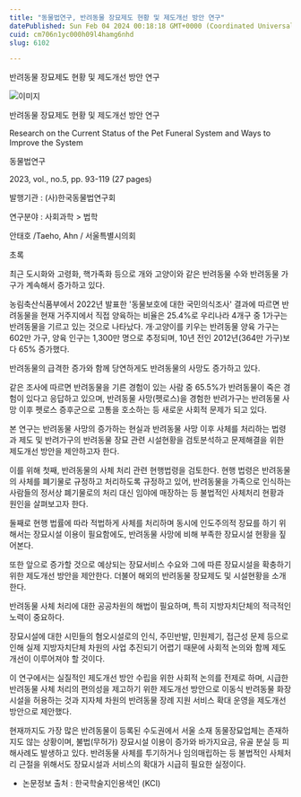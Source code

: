 ```yaml
---
title: "동물법연구, 반려동물 장묘제도 현황 및 제도개선 방안 연구"
datePublished: Sun Feb 04 2024 00:18:18 GMT+0000 (Coordinated Universal Time)
cuid: cm706n1yc000h09l4hamg6nhd
slug: 6102

---
```



반려동물 장묘제도 현황 및 제도개선 방안 연구

![이미지](https://cdn.hashnode.com/res/hashnode/image/upload/v1739260238526/9b48a7a8-7f68-454a-a676-792ede234139.jpeg)

반려동물 장묘제도 현황 및 제도개선 방안 연구

Research on the Current Status of the Pet Funeral System and Ways to Improve the System

동물법연구

2023, vol., no.5, pp. 93-119 (27 pages)

발행기관 : (사)한국동물법연구회

연구분야 : 사회과학 > 법학

안태호 /Taeho, Ahn / 서울특별시의회

초록

최근 도시화와 고령화, 핵가족화 등으로 개와 고양이와 같은 반려동물 수와 반려동물 가구가 계속해서 증가하고 있다.

농림축산식품부에서 2022년 발표한 '동물보호에 대한 국민의식조사' 결과에 따르면 반려동물을 현재 거주지에서 직접 양육하는 비율은 25.4%로 우리나라 4개구 중 1가구는 반려동물을 기르고 있는 것으로 나타났다. 개·고양이를 키우는 반려동물 양육 가구는 602만 가구, 양육 인구는 1,300만 명으로 추정되며, 10년 전인 2012년(364만 가구)보다 65% 증가했다.

반려동물의 급격한 증가와 함께 당연하게도 반려동물의 사망도 증가하고 있다.

같은 조사에 따르면 반려동물을 기른 경험이 있는 사람 중 65.5%가 반려동물이 죽은 경험이 있다고 응답하고 있으며, 반려동물 사망(펫로스)을 경험한 반려가구는 반려동물 사망 이후 펫로스 증후군으로 고통을 호소하는 등 새로운 사회적 문제가 되고 있다.

본 연구는 반려동물 사망의 증가하는 현실과 반려동물 사망 이후 사체를 처리하는 법령과 제도 및 반려가구의 반려동물 장묘 관련 시설현황을 검토분석하고 문제해결을 위한 제도개선 방안을 제안하고자 한다.

이를 위해 첫째, 반려동물의 사체 처리 관련 현행법령을 검토한다. 현행 법령은 반려동물의 사체를 폐기물로 규정하고 처리하도록 규정하고 있어, 반려동물을 가족으로 인식하는 사람들의 정서상 폐기물로의 처리 대신 임야에 매장하는 등 불법적인 사체처리 현황과 원인을 살펴보고자 한다.

둘째로 현행 법률에 따라 적법하게 사체를 처리하며 동시에 인도주의적 장묘를 하기 위해서는 장묘시설 이용이 필요함에도, 반려동물 사망에 비해 부족한 장묘시설 현황을 짚어본다.

또한 앞으로 증가할 것으로 예상되는 장묘서비스 수요와 그에 따른 장묘시설을 확충하기 위한 제도개선 방안을 제안한다. 더불어 해외의 반려동물 장묘제도 및 시설현황을 소개한다.

반려동물 사체 처리에 대한 공공차원의 해법이 필요하며, 특히 지방자치단체의 적극적인 노력이 중요하다.

장묘시설에 대한 시민들의 혐오시설로의 인식, 주민반발, 민원제기, 접근성 문제 등으로 인해 실제 지방자치단체 차원의 사업 추진되기 어렵기 때문에 사회적 논의와 함께 제도개선이 이루어져야 할 것이다.

이 연구에서는 실질적인 제도개선 방안 수립을 위한 사회적 논의를 전제로 하며, 시급한 반려동물 사체 처리의 편의성을 제고하기 위한 제도개선 방안으로 이동식 반려동물 화장시설을 허용하는 것과 지자체 차원의 반려동물 장례 지원 서비스 확대 운영을 제도개선 방안으로 제안했다.

현재까지도 가장 많은 반려동물이 등록된 수도권에서 서울 소재 동물장묘업체는 존재하지도 않는 상황이며, 불법(무허가) 장묘시설 이용이 증가와 바가지요금, 유골 분실 등 피해사례도 발생하고 있다. 반려동물 사체를 투기하거나 임의매립하는 등 불법적인 사체처리 근절을 위해서도 장묘시설과 서비스의 확대가 시급히 필요한 실정이다.

* 논문정보 출처 : 한국학술지인용색인 (KCI)